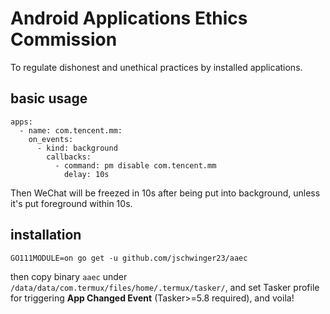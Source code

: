 # Android Applications Ethics Commission

To regulate dishonest and unethical practices by installed applications.

## basic usage

```
apps:
  - name: com.tencent.mm:
    on_events:
      - kind: background
        callbacks:
          - command: pm disable com.tencent.mm
            delay: 10s
```

Then WeChat will be freezed in 10s after being put into background, unless it's put foreground within 10s.

## installation

```
GO111MODULE=on go get -u github.com/jschwinger23/aaec
```

then copy binary `aaec` under `/data/data/com.termux/files/home/.termux/tasker/`, and set Tasker profile for triggering __App Changed Event__ (Tasker>=5.8 required), and voila!
